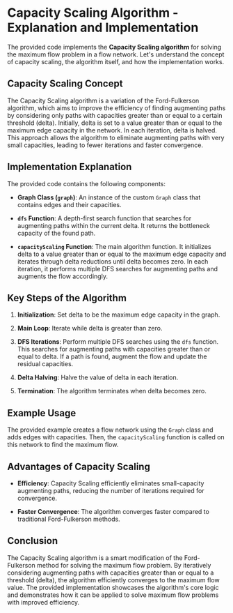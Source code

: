 # Capacity Scaling Algorithm - Explanation and Implementation

The provided code implements the **Capacity Scaling algorithm** for solving the maximum flow problem in a flow network. Let's understand the concept of capacity scaling, the algorithm itself, and how the implementation works.

## Capacity Scaling Concept

The Capacity Scaling algorithm is a variation of the Ford-Fulkerson algorithm, which aims to improve the efficiency of finding augmenting paths by considering only paths with capacities greater than or equal to a certain threshold (delta). Initially, delta is set to a value greater than or equal to the maximum edge capacity in the network. In each iteration, delta is halved. This approach allows the algorithm to eliminate augmenting paths with very small capacities, leading to fewer iterations and faster convergence.

## Implementation Explanation

The provided code contains the following components:

- **Graph Class (`graph`)**: An instance of the custom `Graph` class that contains edges and their capacities.

- **`dfs` Function**: A depth-first search function that searches for augmenting paths within the current delta. It returns the bottleneck capacity of the found path.

- **`capacityScaling` Function**: The main algorithm function. It initializes delta to a value greater than or equal to the maximum edge capacity and iterates through delta reductions until delta becomes zero. In each iteration, it performs multiple DFS searches for augmenting paths and augments the flow accordingly.

## Key Steps of the Algorithm

1. **Initialization**: Set delta to be the maximum edge capacity in the graph.

2. **Main Loop**: Iterate while delta is greater than zero.

3. **DFS Iterations**: Perform multiple DFS searches using the `dfs` function. This searches for augmenting paths with capacities greater than or equal to delta. If a path is found, augment the flow and update the residual capacities.

4. **Delta Halving**: Halve the value of delta in each iteration.

5. **Termination**: The algorithm terminates when delta becomes zero.

## Example Usage

The provided example creates a flow network using the `Graph` class and adds edges with capacities. Then, the `capacityScaling` function is called on this network to find the maximum flow.

## Advantages of Capacity Scaling

- **Efficiency**: Capacity Scaling efficiently eliminates small-capacity augmenting paths, reducing the number of iterations required for convergence.

- **Faster Convergence**: The algorithm converges faster compared to traditional Ford-Fulkerson methods.

## Conclusion

The Capacity Scaling algorithm is a smart modification of the Ford-Fulkerson method for solving the maximum flow problem. By iteratively considering augmenting paths with capacities greater than or equal to a threshold (delta), the algorithm efficiently converges to the maximum flow value. The provided implementation showcases the algorithm's core logic and demonstrates how it can be applied to solve maximum flow problems with improved efficiency.
